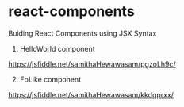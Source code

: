 # react-components
Buiding React Components using JSX Syntax

1) HelloWorld component

https://jsfiddle.net/samithaHewawasam/pgzoLh9c/

2) FbLike component

https://jsfiddle.net/samithaHewawasam/kkdqprxx/
